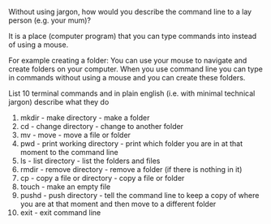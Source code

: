 Without using jargon, how would you describe the command line to a lay person (e.g. your mum)?

It is a place (computer program) that you can type commands into instead of using a mouse. 

For example creating a folder:
You can use your mouse to navigate and create folders on your computer. When you use command line you can type in commands without using a mouse and you can create these folders.

List 10 terminal commands and in plain english (i.e. with minimal technical jargon) describe what they do
1. mkdir - make directory - make a folder
2. cd - change directory - change to another folder 
3. mv - move - move a file or folder
4. pwd - print working directory - print which folder you are in at that moment to the command line
5. ls - list directory - list the folders and files
6. rmdir - remove directory - remove a folder (if there is nothing in it)
7. cp - copy a file or directory - copy a file or folder
8. touch - make an empty file 
9. pushd - push directory - tell the command line to keep a copy of where you are at that moment and then move to a different folder
11. exit - exit command line